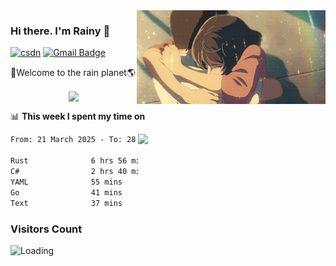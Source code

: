 <img  align='right' height="150" src="https://github.com/LikeRainDay/LikeRainDay/blob/master/pic/img_rain_1.gif?raw=true">



### Hi there. I'm Rainy :lemon:

[![csdn](https://img.shields.io/badge/-csdn-c14438?style=flat-square&logo=c&logoColor=white)](https://blog.csdn.net/qq_15807167)
[![Gmail Badge](https://img.shields.io/badge/-gmail-c14438?style=flat-square&logo=Gmail&logoColor=white&link=mailto:houshuai0816@gmail.com)](mailto:houshuai0816@gmail.com)

🚀Welcome to the rain planet🌎

<center>
<img align='center'  src="https://source.unsplash.com/user/rainyhehe/likes">
</center>

📊 **This week I spent my time on**

<img align='right'   width="300" src="https://github-readme-stats.vercel.app/api?username=LikeRainDay&show_icons=true&title_color=fff&icon_color=79ff97&text_color=9f9f9f&bg_color=151515&count_private=true">

<!--START_SECTION:waka-->

```txt
From: 21 March 2025 - To: 28 March 2025

Rust              6 hrs 56 mins   ████████████▓░░░░░░░░░░░░   51.22 %
C#                2 hrs 40 mins   █████░░░░░░░░░░░░░░░░░░░░   19.72 %
YAML              55 mins         █▓░░░░░░░░░░░░░░░░░░░░░░░   06.87 %
Go                41 mins         █▒░░░░░░░░░░░░░░░░░░░░░░░   05.14 %
Text              37 mins         █▒░░░░░░░░░░░░░░░░░░░░░░░   04.67 %
```

<!--END_SECTION:waka-->

### Visitors Count
<img align="left" src = "https://profile-counter.glitch.me/LikeRainDay/count.svg" alt ="Loading">
